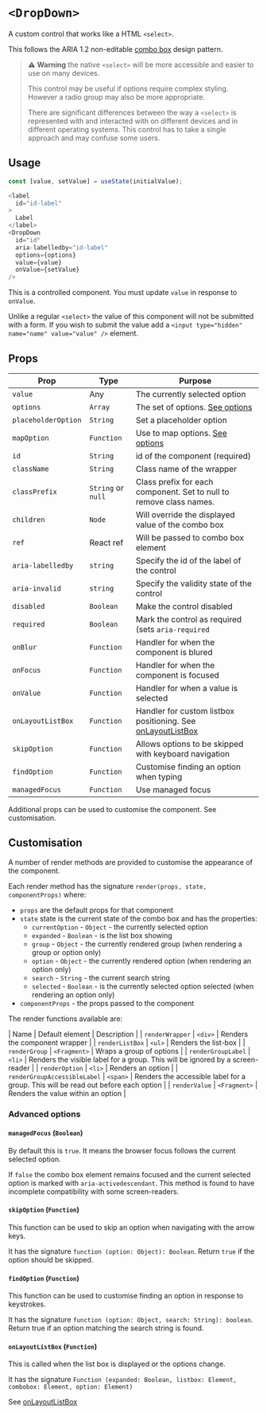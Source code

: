# `<DropDown>`

A custom control that works like a HTML `<select>`.

This follows the ARIA 1.2 non-editable [combo box](https://w3c.github.io/aria-practices/#combobox)
design pattern.

> :warning: **Warning** the native `<select>` will be more accessible and easier to use on many devices.
>
> This control may be useful if options require complex styling.  However a radio group may also be more appropriate.
>
> There are significant differences between the way a `<select>` is represented with and interacted with
> on different devices and in different operating systems.  This control has to take a single approach and
> may confuse some users.

## Usage

```js
const [value, setValue] = useState(initialValue);

<label
  id="id-label"
>
  Label
</label>
<DropDown
  id="id"
  aria-labelledby="id-label"
  options={options}
  value={value}
  onValue={setValue}
/>
```

This is a controlled component.  You must update `value` in response to `onValue`.

Unlike a regular `<select>` the value of this component will not be submitted with a form.
If you wish to submit the value add a `<input type="hidden" name="name" value="value" />` element.

## Props

| Prop                | Type               | Purpose                                                              |
| ----                | ----               | ----                                                                 |
| `value`             | Any                | The currently selected option                                        |
| `options`           | `Array`            | The set of options. [See options][1]                                 |
| `placeholderOption` | `String`           | Set a placeholder option                                             |
| `mapOption`         | `Function`         | Use to map options. [See options][1]                                 |
| `id`                | `String`           | id of the component (required)                                       |
| `className`         | `String`           | Class name of the wrapper                                            |
| `classPrefix`       | `String` or `null` | Class prefix for each component.  Set to null to remove class names. |
| `children`          | `Node`             | Will override the displayed value of the combo box                   |
| `ref`               | React ref          | Will be passed to combo box element                                  |
| `aria-labelledby`   | `string`           | Specify the id of the label of the control                           |
| `aria-invalid`      | `string`           | Specify the validity state of the control                            |
| `disabled`          | `Boolean`          | Make the control disabled                                            |
| `required`          | `Boolean`          | Mark the control as required (sets `aria-required`                   |
| `onBlur`            | `Function`         | Handler for when the component is blured                             |
| `onFocus`           | `Function`         | Handler for when the component is focused                            |
| `onValue`           | `Function`         | Handler for when a value is selected                                 |
| `onLayoutListBox`   | `Function`         | Handler for custom listbox positioning. See [onLayoutListBox][2]     |
| `skipOption`        | `Function`         | Allows options to be skipped with keyboard navigation                |
| `findOption`        | `Function`         | Customise finding an option when typing                              |
| `managedFocus`      | `Function`         | Use managed focus                                                    |

Additional props can be used to customise the component.  See customisation.

## Customisation

A number of render methods are provided to customise the appearance of the component.

Each render method has the signature `render(props, state, componentProps)` where:

- `props` are the default props for that component
- `state` state is the current state of the combo box and has the properties:
  - `currentOption` - `Object` - the currently selected option
  - `expanded` - `Boolean` - is the list box showing
  - `group` - `Object` - the currently rendered group (when rendering a group or option only)
  - `option` - `Object` - the currently rendered option (when rendering an option only)
  - `search` - `String` - the current search string
  - `selected` - `Boolean` - is the currently selected option selected (when rendering an option only)
- `componentProps` - the props passed to the component

The render functions available are:

| Name                         | Default element | Description                                                                         |
| `renderWrapper`              | `<div>`         | Renders the component wrapper                                                       |
| `renderListBox`              | `<ul>`          | Renders the list-box                                                                |
| `renderGroup`                | `<Fragment>`    | Wraps a group of options                                                            |
| `renderGroupLabel`           | `<li>`          | Renders the visible label for a group. This will be ignored by a screen-reader      |
| `renderOption`               | `<li>`          | Renders an option                                                                   |
| `renderGroupAccessibleLabel` | `<span>`        | Renders the accessible label for a group.  This will be read out before each option |
| `renderValue`                | `<Fragment>`    | Renders the value within an option                                                  |

### Advanced options

#### `managedFocus` (`Boolean`)

By default this is `true`.  It means the browser focus follows the current selected option.

If `false` the combo box element remains focused and the current selected option is
marked with `aria-activedescendant`.  This method is found to have incomplete compatibility
with some screen-readers.

#### `skipOption` (`Function`)

This function can be used to skip an option when navigating with the arrow keys.

It has the signature `function (option: Object): Boolean`.  Return `true` if the option should be skipped.

#### `findOption` (`Function`)

This function can be used to customise finding an option in response to keystrokes.

It has the signature `function (option: Object, search: String): boolean`.
Return true if an option matching the search string is found.

#### `onLayoutListBox` (`Function`)

This is called when the list box is displayed or the options change.

It has the signature `Function (expanded: Boolean, listbox: Element, combobox: Element, option: Element)`

See [onLayoutListBox][2]

[1]: options.md
[2]: on_layout_list_box.md
